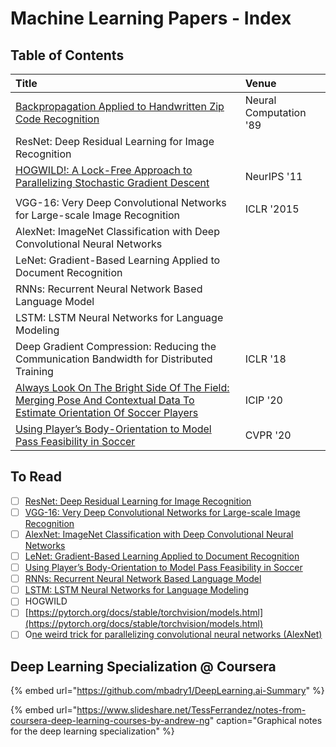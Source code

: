 # Machine Learning Papers - Index

## Table of Contents

| Title | Venue |
| :--- | :--- |
| [Backpropagation Applied to Handwritten Zip Code Recognition](backpropagation-applied-to-handwritten-zip-code-recognition.md) | Neural Computation '89 |
| ResNet: Deep Residual Learning for Image Recognition |  |
| [HOGWILD!: A Lock-Free Approach to Parallelizing Stochastic Gradient Descent](../drafts/hogwild-a-lock-free-approach-to-parallelizing-stochastic-gradient-descent.md) | NeurIPS '11 |
|  |  |
| VGG-16: Very Deep Convolutional Networks for Large-scale Image Recognition | ICLR '2015 |
| AlexNet: ImageNet Classification with Deep Convolutional Neural Networks |  |
| LeNet: Gradient-Based Learning Applied to Document Recognition |  |
| RNNs: Recurrent Neural Network Based Language Model |  |
| LSTM: LSTM Neural Networks for Language Modeling |  |
| Deep Gradient Compression: Reducing the Communication Bandwidth for Distributed Training | ICLR '18 |
| [Always Look On The Bright Side Of The Field: Merging Pose And Contextual Data To Estimate Orientation Of Soccer Players](../soccer-analytics-index/merging-pose-and-contextual-data-to-estimate-orientation-of-soccer-players.md) | ICIP '20 |
| [Using Player’s Body-Orientation to Model Pass Feasibility in Soccer](../soccer-analytics-index/using-players-body-orientation-to-model-pass-feasibility-in-soccer.md) | CVPR '20 |

## To Read

* [ ] [ResNet: Deep Residual Learning for Image Recognition](https://arxiv.org/pdf/1512.03385.pdf)
* [ ] [VGG-16: Very Deep Convolutional Networks for Large-scale Image Recognition](https://arxiv.org/pdf/1409.1556.pdf)
* [ ] [AlexNet: ImageNet Classification with Deep Convolutional Neural Networks](https://papers.nips.cc/paper/2012/file/c399862d3b9d6b76c8436e924a68c45b-Paper.pdf)
* [ ] [LeNet: Gradient-Based Learning Applied to Document Recognition](http://yann.lecun.com/exdb/publis/pdf/lecun-98.pdf)
* [ ] [Using Player’s Body-Orientation to Model Pass Feasibility in Soccer](https://openaccess.thecvf.com/content_CVPRW_2020/papers/w53/Arbues-Sanguesa_Using_Players_Body-Orientation_to_Model_Pass_Feasibility_in_Soccer_CVPRW_2020_paper.pdf)
* [ ] [RNNs: Recurrent Neural Network Based Language Model](https://www.fit.vutbr.cz/research/groups/speech/publi/2010/mikolov_interspeech2010_IS100722.pdf)
* [ ] [LSTM: LSTM Neural Networks for Language Modeling](http://citeseerx.ist.psu.edu/viewdoc/download?doi=10.1.1.248.4448&rep=rep1&type=pdf)
* [ ] HOGWILD
* [ ] [https://pytorch.org/docs/stable/torchvision/models.html](https://pytorch.org/docs/stable/torchvision/models.html)
* [ ] O[ne weird trick for parallelizing convolutional neural networks \(AlexNet\)](https://arxiv.org/pdf/1404.5997.pdf)

## Deep Learning Specialization @ Coursera

{% embed url="https://github.com/mbadry1/DeepLearning.ai-Summary" %}

{% embed url="https://www.slideshare.net/TessFerrandez/notes-from-coursera-deep-learning-courses-by-andrew-ng" caption="Graphical notes for the deep learning specialization" %}



